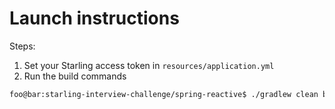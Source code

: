 # Launch instructions

Steps:

1. Set your Starling access token in `resources/application.yml`
2. Run the build commands

```bash
foo@bar:starling-interview-challenge/spring-reactive$ ./gradlew clean build bootRun --refresh-dependencies
```